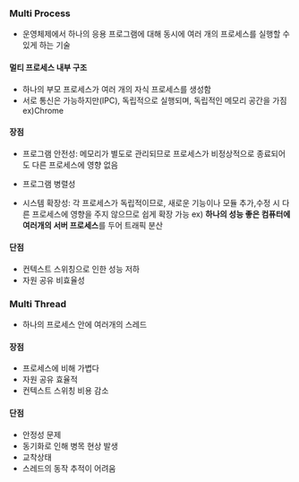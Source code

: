 ### Multi Process
- 운영체제에서 하나의 응용 프로그램에 대해 동시에 여러 개의 프로세스를 실행할 수 있게 하는 기술


#### 멀티 프로세스 내부 구조
- 하나의 부모 프로세스가 여러 개의 자식 프로세스를 생성함
- 서로 통신은 가능하지만(IPC), 독립적으로 실행되며, 독립적인 메모리 공간을 가짐
 ex)Chrome

#### 장점

- 프로그램 안전성: 메모리가 별도로 관리되므로 프로세스가 비정상적으로 종료되어도 다른 프로세스에 영향 없음

- 프로그램 병렬성

- 시스템 확장성: 각 프로세스가 독립적이므로, 새로운 기능이나 모듈 추가,수정 시 다른 프로세스에 영향을 주지 않으므로 쉽게 확장 가능
ex) **하나의 성능 좋은 컴퓨터에 여러개의 서버 프로세스**를 두어 트래픽 분산

#### 단점

- 컨텍스트 스위칭으로 인한 성능 저하
- 자원 공유 비효율성

### Multi Thread

- 하나의 프로세스 안에 여러개의 스레드

#### 장점

- 프로세스에 비해 가볍다
- 자원 공유 효율적
- 컨텍스트 스위칭 비용 감소

#### 단점

- 안정성 문제
- 동기화로 인해 병목 현상 발생
- 교착상태
- 스레드의 동작 추적이 어려움
